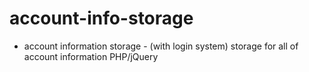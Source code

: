 # account-info-storage
- account information storage - (with login system)
storage for all of account information 
PHP/jQuery
